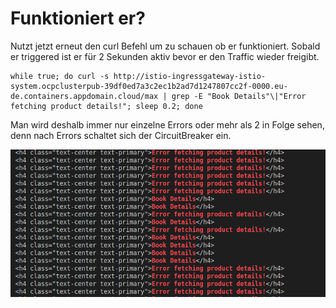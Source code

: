 # Funktioniert er?

Nutzt jetzt erneut den curl Befehl um zu schauen ob er funktioniert. Sobald er triggered ist er für 2 Sekunden aktiv bevor er den Traffic wieder freigibt.

```text
while true; do curl -s http://istio-ingressgateway-istio-system.ocpclusterpub-39df0ed7a3c2ec1b2ad7d1247807cc2f-0000.eu-de.containers.appdomain.cloud/max | grep -E "Book Details"\|"Error fetching product details!"; sleep 0.2; done
```

Man wird deshalb immer nur einzelne Errors oder mehr als 2 in Folge sehen, denn nach Errors schaltet sich der CircuitBreaker ein.

![](../../../.gitbook/assets/image%20%28119%29.png)



